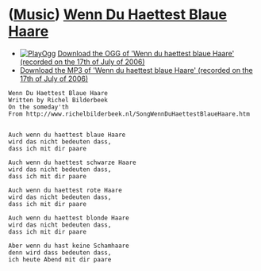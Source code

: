 # ([Music](Music.htm)) [Wenn Du Haettest Blaue Haare](SongWennDuHaettestBlaueHaare.htm)

 * [![PlayOgg](http://static.fsf.org/playogg/Play_ogg_80x15.png "I support PlayOgg!")](http://playogg.org) [Download the OGG of 'Wenn du haettest blaue Haare' (recorded on the 17th of July of 2006)](http://www.richelbilderbeek.nl/CD04_10WennDuHaettestBlaueHaare.ogg)
 * [Download the MP3 of 'Wenn du haettest blaue Haare' (recorded on the 17th of July of 2006)](http://www.richelbilderbeek.nl/CD04_10WennDuHaettestBlaueHaare.mp3)

```
Wenn Du Haettest Blaue Haare
Written by Richel Bilderbeek
On the someday'th
From http://www.richelbilderbeek.nl/SongWennDuHaettestBlaueHaare.htm


Auch wenn du haettest blaue Haare
wird das nicht bedeuten dass,
dass ich mit dir paare

Auch wenn du haettest schwarze Haare
wird das nicht bedeuten dass,
dass ich mit dir paare

Auch wenn du haettest rote Haare
wird das nicht bedeuten dass,
dass ich mit dir paare

Auch wenn du haettest blonde Haare
wird das nicht bedeuten dass,
dass ich mit dir paare

Aber wenn du hast keine Schamhaare
denn wird dass bedeuten dass,
ich heute Abend mit dir paare
```
